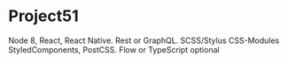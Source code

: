 # Project51
Node 8, React, React Native. Rest or GraphQL. SCSS/Stylus CSS-Modules StyledComponents, PostCSS.
Flow or TypeScript optional
